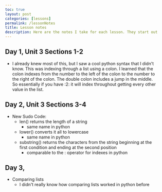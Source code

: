 ```yaml
---
toc: true
layout: post
categories: [lessons]
permalink: /lessonNotes
title: Lesson notes
description: Here are the notes I take for each lesson. They start out as not much because I'm very familiar with these topics.
---
```

## Day 1, Unit 3 Sections 1-2

- I already knew most of this, but I saw a cool python syntax that I didn't know. This was indexing through a list using a colon. I learned that the colon indexes from the number to the left of the colon to the number to the right of the colon. The double colon includes a jump in the middle. So essentially if you have :2: it will index throughout getting every other value in the list. 

## Day 2, Unit 3 Sections 3-4

- New Sudo Code:
    - len() returns the length of a string
        - same name in python
    - lower() converts it all to lowercase
        - same name in python
    - substring() returns the characters from the string beginning at the first condition and ending at the second position
        - comparable to the : operator for indexes in python
    
## Day 3, 

- Comparing lists
    - I didn't really know how comparing lists worked in python before 